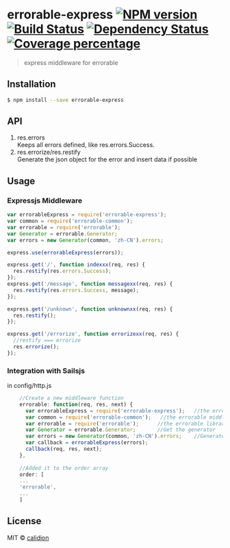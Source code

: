 # errorable-express [![NPM version][npm-image]][npm-url] [![Build Status][travis-image]][travis-url] [![Dependency Status][daviddm-image]][daviddm-url] [![Coverage percentage][coveralls-image]][coveralls-url]
> express middleware for errorable

## Installation

```sh
$ npm install --save errorable-express
```

## API

1. res.errors  
    Keeps all errors defined, like res.errors.Success.
2. res.errorize/res.restify  
    Generate the json object for the error and insert data if possible   

## Usage

### Expressjs Middleware
```js
var errorableExpress = require('errorable-express');
var common = require('errorable-common');
var errorable = require('errorable');
var Generator = errorable.Generator;
var errors = new Generator(common, 'zh-CN').errors;

express.use(errorableExpress(errors));

express.get('/', function indexxx(req, res) {
  res.restify(res.errors.Success);
});
express.get('/message', function messagexx(req, res) {
  res.restify(res.errors.Success, message);
});

express.get('/unknown', function unknownxx(req, res) {
  res.restify();
});

express.get('/errorize', function errorizexx(req, res) {
  //restify === errorize
  res.errorize();
});

```

### Integration with Sailsjs

in config/http.js

```js
    //Create a new middleware function
    errorable: function(req, res, next) {
      var errorableExpress = require('errorable-express');   //the errorable middleware for express
      var common = require('errorable-common');   //the errorable middleware for express
      var errorable = require('errorable');	     //the errorable library
      var Generator = errorable.Generator;	     //Get the generator
      var errors = new Generator(common, 'zh-CN').errors;    //Generate the errors
      var callback = errorableExpress(errors);
      callback(req, res, next);
    },
    
    //Added it to the order array
    order: [
    ...
    'errorable',
    ...
    ]
```

## License

MIT © [calidion](blog.3gcnbeta.com)


[npm-image]: https://badge.fury.io/js/errorable-express.svg
[npm-url]: https://npmjs.org/package/errorable-express
[travis-image]: https://travis-ci.org/calidion/errorable-express.svg?branch=master
[travis-url]: https://travis-ci.org/calidion/errorable-express
[daviddm-image]: https://david-dm.org/calidion/errorable-express.svg?theme=shields.io
[daviddm-url]: https://david-dm.org/calidion/errorable-express
[coveralls-image]: https://coveralls.io/repos/calidion/errorable-express/badge.svg
[coveralls-url]: https://coveralls.io/r/calidion/errorable-express

